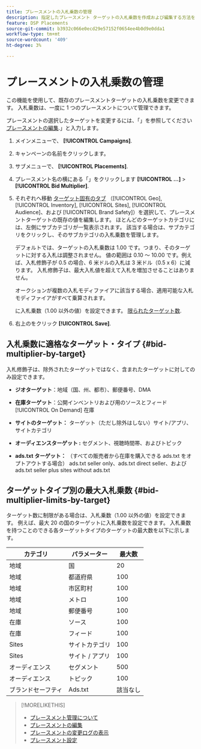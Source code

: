 ```yaml
---
title: プレースメントの入札乗数の管理
description: 指定したプレースメント ターゲットの入札乗数を作成および編集する方法を説明します。
feature: DSP Placements
source-git-commit: b3932c066e0ecd29e57152f0654ee4b0d9e0dda1
workflow-type: tm+mt
source-wordcount: '409'
ht-degree: 3%

---
```


# プレースメントの入札乗数の管理

この機能を使用して、既存のプレースメントターゲットの入札乗数を変更できます。 入札乗数は、一度に 1 つのプレースメントについて管理できます。<!-- remove that line once we can edit multiple -->

プレースメントの選択したターゲットを変更するには、「」を参照してください[プレースメントの編集](/help/dsp/campaign-management/placements/placement-edit.md).」と入力します。

<!-- 
## Manage the Bid Multipliers for a Single Placement
-->

1. メインメニューで、 **[!UICONTROL Campaigns]**.

1. キャンペーンの名前をクリックします。

1. サブメニューで、 **[!UICONTROL Placements]**.

1. プレースメント名の横にある「」をクリックします  **[!UICONTROL ...]** > **[!UICONTROL Bid Multiplier]**.

1. それぞれへ移動 [ターゲット固有のタブ](#bid-multiplier-by-target) （[!UICONTROL Geo], [!UICONTROL Inventory], [!UICONTROL Sites], [!UICONTROL Audience]、および [!UICONTROL Brand Safety]）を選択して、プレースメントターゲットの既存の値を編集します。 ほとんどのターゲットカテゴリには、左側にサブカテゴリが一覧表示されます。 該当する場合は、サブカテゴリをクリックし、そのサブカテゴリの入札乗数を管理します。

   デフォルトでは、ターゲットの入札乗数は 1.00 です。つまり、そのターゲットに対する入札は調整されません。 値の範囲は 0.10 ～ 10.00 です。例えば、入札修飾子が 0.5 の場合、6 米ドルの入札は 3 米ドル（0.5 x 6）に減ります。 入札修飾子は、最大入札値を超えて入札を増加させることはありません。

   オークションが複数の入札モディファイアに該当する場合、適用可能な入札モディファイアがすべて乗算されます。

   に入札乗数（1.00 以外の値）を設定できます。 [限られたターゲット数](#bid-multiplier-limits-by-target).

1. 右上のをクリック **[!UICONTROL Save]**.

## 入札乗数に適格なターゲット・タイプ {#bid-multiplier-by-target}

入札修飾子は、除外されたターゲットではなく、含まれたターゲットに対してのみ設定できます。

* **ジオターゲット**：地域（国、州、都市）、郵便番号、DMA

* **在庫ターゲット**：公開インベントリおよび用のソースとフィード [!UICONTROL On Demand] 在庫

* **サイトのターゲット：** ターゲット（ただし除外はしない）サイト/アプリ、サイトカテゴリ

* **オーディエンスターゲット :** セグメント、視聴時間帯、およびトピック

* **ads.txt ターゲット：** （すべての販売者から在庫を購入できる ads.txt をオプトアウトする場合） ads.txt seller only、ads.txt direct seller、および ads.txt seller plus sites without ads.txt <!-- bid multipliers for the different subsets of inventory; not available when the placement targets only one subset -->

## ターゲットタイプ別の最大入札乗数 {#bid-multiplier-limits-by-target}

ターゲット数に制限がある場合は、入札乗数（1.00 以外の値）を設定できます。 例えば、最大 20 の国のターゲットに入札乗数を設定できます。 入札乗数を持つことのできる各ターゲットタイプのターゲットの最大数を以下に示します。

| カテゴリ | パラメーター | 最大数 |
| -------- | --------- | ----- |
| 地域 | 国 | 20 |
| 地域 | 都道府県 | 100 |
| 地域 | 市区町村 | 100 |
| 地域 | メトロ | 100 |
| 地域 | 郵便番号 | 100 |
| 在庫 | ソース | 100 |
| 在庫 | フィード | 100 |
| Sites | サイトカテゴリ | 100 |
| Sites | サイト / アプリ | 100 |
| オーディエンス | セグメント | 500 |
| オーディエンス | トピック | 100 |
| ブランドセーフティ | Ads.txt | 該当なし |

>[!MORELIKETHIS]
>
>* [プレースメント管理について](placement-about.md)
>* [プレースメントの編集](placement-edit.md)
>* [プレースメントの変更ログの表示](placement-change-log.md)
>* [プレースメント設定](placement-settings.md)
